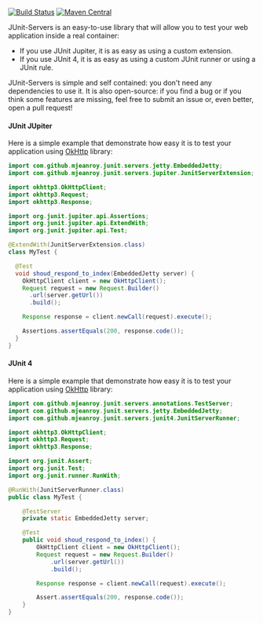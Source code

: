 [![Build Status](https://travis-ci.org/mjeanroy/junit-servers.svg?branch=master)](https://travis-ci.org/mjeanroy/junit-servers)
[![Maven Central](https://maven-badges.herokuapp.com/maven-central/com.github.mjeanroy/junit-servers/badge.svg)](https://maven-badges.herokuapp.com/maven-central/com.github.mjeanroy/junit-servers)

JUnit-Servers is an easy-to-use library that will allow you to test your web application inside a real container:
- If you use JUnit Jupiter, it is as easy as using a custom extension.
- If you use JUnit 4, it is as easy as using a custom JUnit runner or using a JUnit rule.

JUnit-Servers is simple and self contained: you don't need any dependencies to use it. It is also open-source: if you find a bug or if you think some features are missing, feel free to submit an issue or, even better, open a pull request!

#### JUnit JUpiter

Here is a simple example that demonstrate how easy it is to test your application using [OkHttp](http://square.github.io/okhttp/) library:

```java
import com.github.mjeanroy.junit.servers.jetty.EmbeddedJetty;
import com.github.mjeanroy.junit.servers.jupiter.JunitServerExtension;

import okhttp3.OkHttpClient;
import okhttp3.Request;
import okhttp3.Response;

import org.junit.jupiter.api.Assertions;
import org.junit.jupiter.api.ExtendWith;
import org.junit.jupiter.api.Test;

@ExtendWith(JunitServerExtension.class)
class MyTest {

  @Test
  void shoud_respond_to_index(EmbeddedJetty server) {
    OkHttpClient client = new OkHttpClient();
    Request request = new Request.Builder()
      .url(server.getUrl())
      .build();

    Response response = client.newCall(request).execute();

    Assertions.assertEquals(200, response.code());
  }
}
```

#### JUnit 4

Here is a simple example that demonstrate how easy it is to test your application using [OkHttp](http://square.github.io/okhttp/) library:

```java
import com.github.mjeanroy.junit.servers.annotations.TestServer;
import com.github.mjeanroy.junit.servers.jetty.EmbeddedJetty;
import com.github.mjeanroy.junit.servers.junit4.JunitServerRunner;

import okhttp3.OkHttpClient;
import okhttp3.Request;
import okhttp3.Response;

import org.junit.Assert;
import org.junit.Test;
import org.junit.runner.RunWith;

@RunWith(JunitServerRunner.class)
public class MyTest {

    @TestServer
    private static EmbeddedJetty server;

    @Test
    public void shoud_respond_to_index() {
        OkHttpClient client = new OkHttpClient();
        Request request = new Request.Builder()
            .url(server.getUrl())
            .build();

        Response response = client.newCall(request).execute();

        Assert.assertEquals(200, response.code());
    }
}
```
